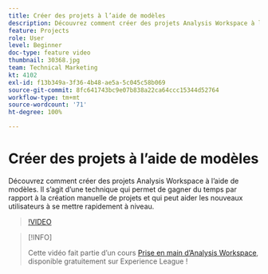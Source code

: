 ```yaml
---
title: Créer des projets à l’aide de modèles
description: Découvrez comment créer des projets Analysis Workspace à l’aide de modèles
feature: Projects
role: User
level: Beginner
doc-type: feature video
thumbnail: 30368.jpg
team: Technical Marketing
kt: 4102
exl-id: f13b349a-3f36-4b48-ae5a-5c045c58b069
source-git-commit: 8fc641743bc9e07b838a22ca64ccc15344d52764
workflow-type: tm+mt
source-wordcount: '71'
ht-degree: 100%

---
```


# Créer des projets à l’aide de modèles

Découvrez comment créer des projets Analysis Workspace à l’aide de modèles. Il s’agit d’une technique qui permet de gagner du temps par rapport à la création manuelle de projets et qui peut aider les nouveaux utilisateurs à se mettre rapidement à niveau.

>[!VIDEO](https://video.tv.adobe.com/v/30368/?quality=12&learn=on)

>[!INFO]
>
> Cette vidéo fait partie d’un cours [Prise en main d’Analysis Workspace](https://experienceleague.adobe.com/?recommended=Analytics-U-1-2020.1.workspace&amp;lang=fr), disponible gratuitement sur Experience League !